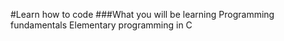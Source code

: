 #Learn how to code
###What you will be learning
Programming fundamentals
Elementary programming in C
